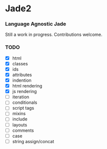 # Jade2
### Language Agnostic Jade

Still a work in progress. Contributions welcome.

### TODO

- [x] html
- [x] classes
- [x] ids
- [x] attributes
- [x] indention
- [x] html rendering
- [x] js rendering
- [ ] iteration
- [ ] conditionals
- [ ] script tags
- [ ] mixins
- [ ] include
- [ ] layouts
- [ ] comments
- [ ] case
- [ ] string assign/concat
